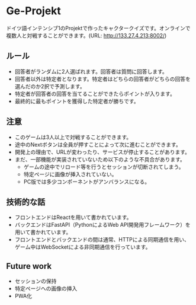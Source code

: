 # Ge-Projekt
ドイツ語インテンシブ1のProjektで作ったキャクタークイズです。オンラインで複数人と対戦することができます。(URL: http://133.27.4.213:8002/)

## ルール
- 回答者がランダムに2人選ばれます。回答者は質問に回答します。
- 回答者以外は特定者となります。特定者はどちらの回答者がどちらの回答を選んだのか2択で予測します。
- 特定者が回答者の回答を当てることができたらポイントが入ります。
- 最終的に最もポイントを獲得した特定者が勝ちです。

## 注意
- このゲームは3人以上で対戦することができます。
- 途中のNextボタンは全員が押すことによって次に進むことができます。
- 開発上の理由で、URLが変わったり、サービスが停止することがあります。
- まだ、一部機能が実装されていないため以下のような不具合があります。
    - ゲームの途中でリロード等を行うとセッションが切断されてしまう。
    - 特定ページに画像が挿入されていない。
    - PC版では多少コンポーネントがアンバランスになる。

## 技術的な話
- フロントエンドはReactを用いて書かれています。
- バックエンドはFastAPI（PythonによるWeb API開発用フレームワーク）を用いて書かれています。
- フロントエンドとバックエンドの間は通常、HTTPによる同期通信を用い、ゲーム中はWebSocketによる非同期通信を行っています。

## Future work
- セッションの保持
- 特定ページへの画像の挿入
- PWA化
